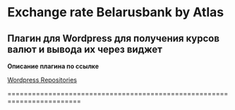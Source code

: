 # Exchange rate Belarusbank by Atlas

## Плагин для Wordpress для получения курсов валют и вывода их через виджет

**Описание плагина по ссылке**

[Wordpress Repositories](https://ru.wordpress.org/plugins/exchange-rate-belarusbank-by-atlas/)

========================================================================
